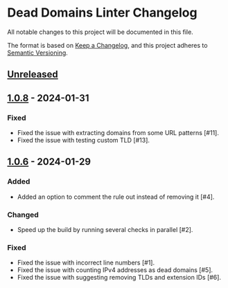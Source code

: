 # Dead Domains Linter Changelog

All notable changes to this project will be documented in this file.

The format is based on [Keep a Changelog][keepachangelog], and this project adheres to [Semantic Versioning][semver].

## [Unreleased][unreleased]

## [1.0.8] - 2024-01-31

### Fixed

- Fixed the issue with extracting domains from some URL patterns [#11].
- Fixed the issue with testing custom TLD [#13].

## [1.0.6] - 2024-01-29

### Added

- Added an option to comment the rule out instead of removing it [#4].

### Changed

- Speed up the build by running several checks in parallel [#2].

### Fixed

- Fixed the issue with incorrect line numbers [#1].
- Fixed the issue with counting IPv4 addresses as dead domains [#5].
- Fixed the issue with suggesting removing TLDs and extension IDs [#6].

[unreleased]: https://github.com/AdguardTeam/AGLint/compare/v1.0.8...master
[1.0.8]: https://github.com/AdguardTeam/AGLint/compare/v1.0.6...v1.0.8
[1.0.6]: https://github.com/AdguardTeam/AGLint/compare/v1.0.4...v1.0.6
[keepachangelog]: https://keepachangelog.com/en/1.0.0/
[semver]: https://semver.org/spec/v2.0.0.html
